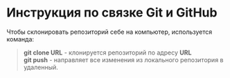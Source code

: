 # Инструкция по связке Git и GitHub 
Чтобы склонировать репозиторий себе на компьютер, используется команда:
> **git clone URL** - клонируется репозиторий по адресу **URL**  
> **git push** - направляет все изменения из локального репозитория в удаленный.
